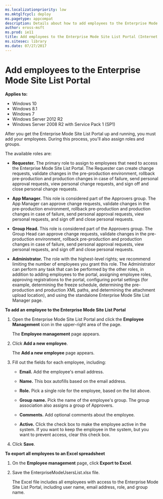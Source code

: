 ```yaml
---
ms.localizationpriority: low
ms.mktglfcycl: deploy
ms.pagetype: appcompat
description: Details about how to add employees to the Enterprise Mode Site List Portal.
author: eross-msft
ms.prod: ie11
title: Add employees to the Enterprise Mode Site List Portal (Internet Explorer 11 for IT Pros)
ms.sitesec: library
ms.date: 07/27/2017
---
```


# Add employees to the Enterprise Mode Site List Portal

**Applies to:**

-   Windows 10
-   Windows 8.1
-   Windows 7
-   Windows Server 2012 R2
-   Windows Server 2008 R2 with Service Pack 1 (SP1)

After you get the Enterprise Mode Site List Portal up and running, you must add your employees. During this process, you'll also assign roles and groups.

The available roles are:

- **Requester.** The primary role to assign to employees that need to access the Enterprise Mode Site List Portal. The Requester can create change requests, validate changes in the pre-production environment, rollback pre-production and production changes in case of failure, send personal approval requests, view personal change requests, and sign off and close personal change requests.

- **App Manager.** This role is considered part of the Approvers group. The App Manager can approve change requests, validate changes in the pre-production environment, rollback pre-production and production changes in case of failure, send personal approval requests, view personal requests, and sign off and close personal requests.

- **Group Head.** This role is considered part of the Approvers group. The Group Head can approve change requests, validate changes in the pre-production environment, rollback pre-production and production changes in case of failure, send personal approval requests, view personal requests, and sign off and close personal requests.

- **Administrator.** The role with the highest-level rights; we recommend limiting the number of employees you grant this role. The Administrator can perform any task that can be performed by the other roles, in addition to adding employees to the portal, assigning employee roles, approving registrations to the portal, configuring portal settings (for example, determining the freeze schedule, determining the pre-production and production XML paths, and determining the attachment upload location), and using the standalone Enterprise Mode Site List Manager page.

**To add an employee to the Enterprise Mode Site List Portal**
1. Open the Enterprise Mode Site List Portal and click the **Employee Management** icon in the upper-right area of the page.

   The **Employee management** page appears.

2.  Click **Add a new employee**.

    The **Add a new employee** page appears.

3. Fill out the fields for each employee, including:

   - **Email.** Add the employee's email address.
   
   - **Name.** This box autofills based on the email address.
   
   - **Role.** Pick a single role for the employee, based on the list above.
   
   - **Group name.** Pick the name of the employee's group. The group association also assigns a group of Approvers.
   
   - **Comments.** Add optional comments about the employee.
   
   - **Active.** Click the check box to make the employee active in the system. If you want to keep the employee in the system, but you want to prevent access, clear this check box.

4. Click **Save**.

**To export all employees to an Excel spreadsheet**
1. On the **Employee management** page, click **Export to Excel**.

2. Save the EnterpriseModeUsersList.xlsx file.

   The Excel file includes all employees with access to the Enterprise Mode Site List Portal, including user name, email address, role, and group name.
